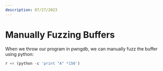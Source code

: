 ```yaml
---
description: 07/27/2023
---
```


# Manually Fuzzing Buffers

When we throw our program in pwngdb, we can manually fuzz the buffer using python:

```python
r << (python -c 'print "A" *150')
```

